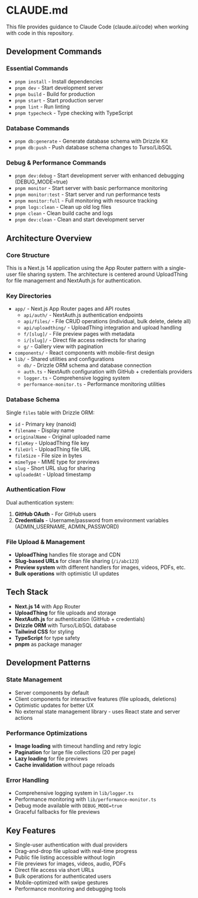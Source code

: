 # CLAUDE.md

This file provides guidance to Claude Code (claude.ai/code) when working with code in this repository.

## Development Commands

### Essential Commands
- `pnpm install` - Install dependencies
- `pnpm dev` - Start development server
- `pnpm build` - Build for production
- `pnpm start` - Start production server
- `pnpm lint` - Run linting
- `pnpm typecheck` - Type checking with TypeScript

### Database Commands
- `pnpm db:generate` - Generate database schema with Drizzle Kit
- `pnpm db:push` - Push database schema changes to Turso/LibSQL

### Debug & Performance Commands
- `pnpm dev:debug` - Start development server with enhanced debugging (DEBUG_MODE=true)
- `pnpm monitor` - Start server with basic performance monitoring
- `pnpm monitor:test` - Start server and run performance tests
- `pnpm monitor:full` - Full monitoring with resource tracking
- `pnpm logs:clean` - Clean up old log files
- `pnpm clean` - Clean build cache and logs
- `pnpm dev:clean` - Clean and start development server

## Architecture Overview

### Core Structure
This is a Next.js 14 application using the App Router pattern with a single-user file sharing system. The architecture is centered around UploadThing for file management and NextAuth.js for authentication.

### Key Directories
- `app/` - Next.js App Router pages and API routes
  - `api/auth/` - NextAuth.js authentication endpoints
  - `api/files/` - File CRUD operations (individual, bulk delete, delete all)
  - `api/uploadthing/` - UploadThing integration and upload handling
  - `f/[slug]/` - File preview pages with metadata
  - `i/[slug]/` - Direct file access redirects for sharing
  - `g/` - Gallery view with pagination
- `components/` - React components with mobile-first design
- `lib/` - Shared utilities and configurations
  - `db/` - Drizzle ORM schema and database connection
  - `auth.ts` - NextAuth configuration with GitHub + credentials providers
  - `logger.ts` - Comprehensive logging system
  - `performance-monitor.ts` - Performance monitoring utilities

### Database Schema
Single `files` table with Drizzle ORM:
- `id` - Primary key (nanoid)
- `filename` - Display name
- `originalName` - Original uploaded name
- `fileKey` - UploadThing file key
- `fileUrl` - UploadThing file URL
- `fileSize` - File size in bytes
- `mimeType` - MIME type for previews
- `slug` - Short URL slug for sharing
- `uploadedAt` - Upload timestamp

### Authentication Flow
Dual authentication system:
1. **GitHub OAuth** - For GitHub users
2. **Credentials** - Username/password from environment variables (ADMIN_USERNAME, ADMIN_PASSWORD)

### File Upload & Management
- **UploadThing** handles file storage and CDN
- **Slug-based URLs** for clean file sharing (`/i/abc123`)
- **Preview system** with different handlers for images, videos, PDFs, etc.
- **Bulk operations** with optimistic UI updates

## Tech Stack

- **Next.js 14** with App Router
- **UploadThing** for file uploads and storage
- **NextAuth.js** for authentication (GitHub + credentials)
- **Drizzle ORM** with Turso/LibSQL database
- **Tailwind CSS** for styling
- **TypeScript** for type safety
- **pnpm** as package manager

## Development Patterns

### State Management
- Server components by default
- Client components for interactive features (file uploads, deletions)
- Optimistic updates for better UX
- No external state management library - uses React state and server actions

### Performance Optimizations
- **Image loading** with timeout handling and retry logic
- **Pagination** for large file collections (20 per page)
- **Lazy loading** for file previews
- **Cache invalidation** without page reloads

### Error Handling
- Comprehensive logging system in `lib/logger.ts`
- Performance monitoring with `lib/performance-monitor.ts`
- Debug mode available with `DEBUG_MODE=true`
- Graceful fallbacks for file previews

## Key Features

- Single-user authentication with dual providers
- Drag-and-drop file upload with real-time progress
- Public file listing accessible without login
- File previews for images, videos, audio, PDFs
- Direct file access via short URLs
- Bulk operations for authenticated users
- Mobile-optimized with swipe gestures
- Performance monitoring and debugging tools